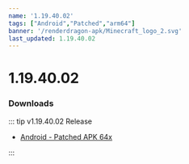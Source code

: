 ```yaml
---
name: '1.19.40.02'
tags: ["Android","Patched","arm64"]
banner: '/renderdragon-apk/Minecraft_logo_2.svg'
last_updated: 1.19.40.02
---
```


# 1.19.40.02

### Downloads

::: tip v1.19.40.02 Release

* [Android - Patched APK 64x](https://www.mediafire.com/file/c4w3xvh4zjf33ce/1.19.40.02_arm64_v8a_patched.apk/file)

:::

